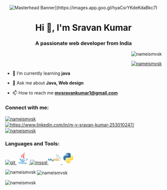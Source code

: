 <p align="center">
  <img src="[https://your-banner-image-url.com" alt="Masterhead Banner](https://images.app.goo.gl/hyaCsrYKdeKdaBkc7)" />
</p>
<h1 align="center">Hi 👋, I'm Sravan Kumar</h1>
<h3 align="center">A passionate web developer from India</h3>

<p align="right"> <img src="https://komarev.com/ghpvc/?username=nameismvsk&label=Profile%20views&color=0e75b6&style=flat" alt="nameismvsk" /> </p>
<p align="right"> <a href="https://twitter.com/nameismvsk" target="blank"><img src="https://img.shields.io/twitter/follow/nameismvsk?logo=twitter&style=for-the-badge" alt="nameismvsk" /></a> </p>

- 🌱 I’m currently learning **java**

- 💬 Ask me about **Java, Web design**

- 📫 How to reach me **mvsravankumar1@gmail.com**

<h3 align="left">Connect with me:</h3>
<p align="left">
<a href="https://twitter.com/nameismvsk" target="blank"><img align="center" src="https://raw.githubusercontent.com/rahuldkjain/github-profile-readme-generator/master/src/images/icons/Social/twitter.svg" alt="nameismvsk" height="30" width="40" /></a>
<a href="https://linkedin.com/in/https://www.linkedin.com/in/m-v-sravan-kumar-253010247/" target="blank"><img align="center" src="https://raw.githubusercontent.com/rahuldkjain/github-profile-readme-generator/master/src/images/icons/Social/linked-in-alt.svg" alt="https://www.linkedin.com/in/m-v-sravan-kumar-253010247/" height="30" width="40" /></a>
<a href="https://instagram.com/nameismvsk" target="blank"><img align="center" src="https://raw.githubusercontent.com/rahuldkjain/github-profile-readme-generator/master/src/images/icons/Social/instagram.svg" alt="nameismvsk" height="30" width="40" /></a>
</p>

<h3 align="left">Languages and Tools:</h3>
<p align="left"> <a href="https://git-scm.com/" target="_blank" rel="noreferrer"> <img src="https://www.vectorlogo.zone/logos/git-scm/git-scm-icon.svg" alt="git" width="40" height="40"/> </a> <a href="https://www.java.com" target="_blank" rel="noreferrer"> <img src="https://raw.githubusercontent.com/devicons/devicon/master/icons/java/java-original.svg" alt="java" width="40" height="40"/> </a> <a href="https://www.microsoft.com/en-us/sql-server" target="_blank" rel="noreferrer"> <img src="https://www.svgrepo.com/show/303229/microsoft-sql-server-logo.svg" alt="mssql" width="40" height="40"/> </a> <a href="https://www.mysql.com/" target="_blank" rel="noreferrer"> <img src="https://raw.githubusercontent.com/devicons/devicon/master/icons/mysql/mysql-original-wordmark.svg" alt="mysql" width="40" height="40"/> </a> <a href="https://www.python.org" target="_blank" rel="noreferrer"> <img src="https://raw.githubusercontent.com/devicons/devicon/master/icons/python/python-original.svg" alt="python" width="40" height="40"/> </a> </p>

<p><img align="left" src="https://github-readme-stats.vercel.app/api/top-langs?username=nameismvsk&show_icons=true&locale=en&layout=compact" alt="nameismvsk" /></p>

<p>&nbsp;<img align="center" src="https://github-readme-stats.vercel.app/api?username=nameismvsk&show_icons=true&locale=en" alt="nameismvsk" /></p>

<p><img align="center" src="https://github-readme-streak-stats.herokuapp.com/?user=nameismvsk&" alt="nameismvsk" /></p>
